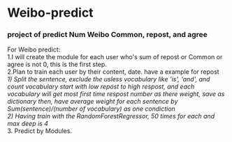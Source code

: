 # Weibo-predict
### project of predict Num Weibo Common, repost, and agree</br>
For Weibo predict:</br>
1.I will create the module for each user who's sum of  repost or Common or agree is not 0, this is the first step.</br> 
2.Plan to train each user by their content, date. have a example for repost</br>
  *1) Split the sentence, exclude the usless vocabulary like 'is', 'and', and count vocabulary start with low repost to high respost, 
  and each vocabulary will get most first time respost number as there weight, save as dictionary
  then, have average weight for each sentence by Sum(sentence)/(number of vocabulary) as one condiction*</br>
  *2) Having train with the RandomForestRegressor, 50 times for each and max deep is 4*</br>
3. Predict by Modules.
